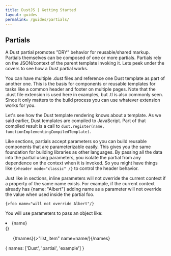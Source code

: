 ```yaml
---
title: DustJS | Getting Started
layout: guides
permalink: /guides/partials/
---
```


## Partials

A Dust partial promotes "DRY" behavior for reusable/shared markup. Partials themselves can be composed of one or more partials. Partials rely on the JSON/context of the parent template invoking it. Lets peek under the covers to see how a Dust partial works.

You can have multiple .dust files and reference one Dust template as part of another one. This is the basis for components or reusable templates for tasks like a common header and footer on multiple pages. Note that the .dust file extension is used here in examples, but .tl is also commonly seen. Since it only matters to the build process you can use whatever extension works for you.

Let's see how the Dust template rendering knows about a template. As we said earlier, Dust templates are compiled to JavaScript. Part of that compiled result is a call to `dust.register(name, functionImplementingCompiledTemplate)`.

Like sections, partials accept parameters so you can build reusable components that are parameterizable easily. This gives you the same foundation for building libraries as other languages. By passing all the data into the partial using parameters, you isolate the partial from any dependence on the context when it is invoked. So you might have things like `{>header mode="classic" /}` to control the header behavior.

Just like in sections, inline parameters will not override the current context if a property of the same name exists. For example, if the current context already has {name: "Albert"} adding name as a parameter will not override the value when used inside the partial foo.

```{>foo name="will not override Albert"/}```

You will use parameters to pass an object like:

<dust-demo template-name="list_item">
<dust-demo-template><li>{name}</li></dust-demo-template>
<dust-demo-json>{}</dust-demo-json>
</dust-demo>
<dust-demo template-name="list">
  <dust-demo-template><ul>{#names}{>"list_item" name=name/}{/names}</ul></dust-demo-template>
  <dust-demo-json>
    {
      names: ['Dust', 'partial', 'example']
    }
  </dust-demo-json>

</dust-demo>

